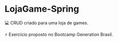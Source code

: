 # LojaGame-Spring

:computer: CRUD criado para uma loja de games.

:zap: Exercício proposto no Bootcamp Generation Brasil.
